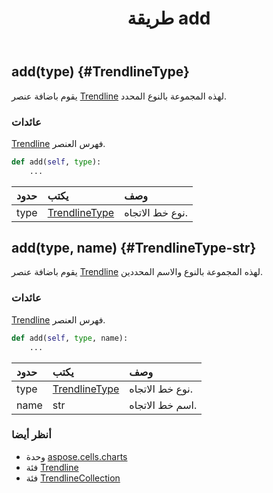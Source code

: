﻿---
title: طريقة add
second_title: Aspose.Cells for Python via .NET API المراجع
description:
type: docs
weight: 20
url: /ar/python-net/aspose.cells.charts/trendlinecollection/add/
is_root: false
---
##  add(type) {#TrendlineType}
يقوم باضافة عنصر [Trendline](/cells/ar/python-net/aspose.cells.charts/trendline) لهذه المجموعة بالنوع المحدد.


###  عائدات

[Trendline](/cells/ar/python-net/aspose.cells.charts/trendline) فهرس العنصر.


```python
def add(self, type):
    ...
```


| حدود| يكتب| وصف|
| :- | :- | :- |
| type | [TrendlineType](/cells/ar/python-net/aspose.cells.charts/trendlinetype) | نوع خط الاتجاه.|


##  add(type, name) {#TrendlineType-str}
يقوم باضافة عنصر [Trendline](/cells/ar/python-net/aspose.cells.charts/trendline) لهذه المجموعة بالنوع والاسم المحددين.


###  عائدات

[Trendline](/cells/ar/python-net/aspose.cells.charts/trendline) فهرس العنصر.


```python
def add(self, type, name):
    ...
```


| حدود| يكتب| وصف|
| :- | :- | :- |
| type | [TrendlineType](/cells/ar/python-net/aspose.cells.charts/trendlinetype) | نوع خط الاتجاه.|
| name | str | اسم خط الاتجاه.|



###  أنظر أيضا
* وحدة [aspose.cells.charts](../../)
* فئة [Trendline](/cells/ar/python-net/aspose.cells.charts/trendline)
* فئة [TrendlineCollection](/cells/ar/python-net/aspose.cells.charts/trendlinecollection)
